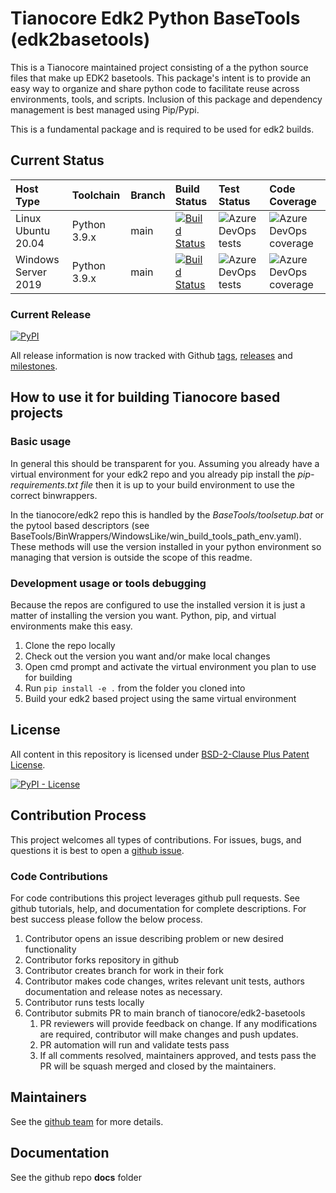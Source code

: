 # Tianocore Edk2 Python BaseTools (edk2basetools)

This is a Tianocore maintained project consisting of a the python source files that make up EDK2 basetools. This package's intent is to provide an easy way to organize and share python code to facilitate reuse across environments, tools, and scripts.  Inclusion of this package and dependency management is best managed using Pip/Pypi.

This is a fundamental package and is required to be used for edk2 builds.

## Current Status

| Host Type | Toolchain | Branch | Build Status | Test Status | Code Coverage |
| :-------- | :-------- | :---- | :----- | :---- | :--- |
| Linux Ubuntu 20.04 | Python 3.9.x | main | [![Build Status](https://dev.azure.com/tianocore/edk2-basetools/_apis/build/status/CI%20-%20Ubuntu?branchName=main)](https://dev.azure.com/tianocore/edk2-basetools/_build/latest?definitionId=56&branchName=main) | ![Azure DevOps tests](https://img.shields.io/azure-devops/tests/tianocore/edk2-basetools/56.svg) | ![Azure DevOps coverage](https://img.shields.io/azure-devops/coverage/tianocore/edk2-basetools/56.svg) |
| Windows Server 2019 | Python 3.9.x | main | [![Build Status](https://dev.azure.com/tianocore/edk2-basetools/_apis/build/status/CI%20-%20Windows?branchName=main)](https://dev.azure.com/tianocore/edk2-basetools/_build/latest?definitionId=54&branchName=main) | ![Azure DevOps tests](https://img.shields.io/azure-devops/tests/tianocore/edk2-basetools/54.svg)| ![Azure DevOps coverage](https://img.shields.io/azure-devops/coverage/tianocore/edk2-basetools/54.svg) |

### Current Release

[![PyPI](https://img.shields.io/pypi/v/edk2-basetools.svg)](https://pypi.org/project/edk2-basetools/)

All release information is now tracked with Github
 [tags](https://github.com/tianocore/edk2-basetools/tags),
 [releases](https://github.com/tianocore/edk2-basetools/releases) and
 [milestones](https://github.com/tianocore/edk2-basetools/milestones).

## How to use it for building Tianocore based projects

### Basic usage

In general this should be transparent for you.  Assuming you already have a virtual environment
for your edk2 repo and you already pip install the *pip-requirements.txt file* then it is up to 
your build environment to use the correct binwrappers. 

In the tianocore/edk2 repo this is handled by the *BaseTools/toolsetup.bat* or the pytool based 
descriptors (see BaseTools/BinWrappers/WindowsLike/win_build_tools_path_env.yaml).  These methods
will use the version installed in your python environment so managing that version is outside
the scope of this readme.

### Development usage or tools debugging

Because the repos are configured to use the installed version it is just a matter of installing the version
you want.  Python, pip, and virtual environments make this easy.  

1. Clone the repo locally
2. Check out the version you want and/or make local changes
3. Open cmd prompt and activate the virtual environment you plan to use for building
4. Run `pip install -e .` from the folder you cloned into
5. Build your edk2 based project using the same virtual environment

## License

All content in this repository is licensed under [BSD-2-Clause Plus Patent License](license.txt).

[![PyPI - License](https://img.shields.io/pypi/l/edk2-basetools.svg)](https://pypi.org/project/edk2-basetools/)

## Contribution Process

This project welcomes all types of contributions.
For issues, bugs, and questions it is best to open a [github issue](https://github.com/tianocore/edk2-basetools/issues).

### Code Contributions

For code contributions this project leverages github pull requests.  See github tutorials, help, and documentation for complete descriptions.
For best success please follow the below process.

1. Contributor opens an issue describing problem or new desired functionality
2. Contributor forks repository in github
3. Contributor creates branch for work in their fork
4. Contributor makes code changes, writes relevant unit tests, authors documentation and release notes as necessary.
5. Contributor runs tests locally
6. Contributor submits PR to main branch of tianocore/edk2-basetools
    1. PR reviewers will provide feedback on change.  If any modifications are required, contributor will make changes and push updates.
    2. PR automation will run and validate tests pass
    3. If all comments resolved, maintainers approved, and tests pass the PR will be squash merged and closed by the maintainers.

## Maintainers

See the [github team](https://github.com/orgs/tianocore/teams/edk-ii-tool-maintainers) for more details.

## Documentation

See the github repo __docs__ folder
